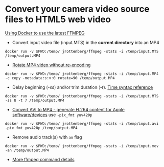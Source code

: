 # Convert your camera video source files to HTML5 web video

[Using Docker to use the latest FFMPEG](https://hub.docker.com/r/jrottenberg/ffmpeg/)

* Convert input video file (input.MTS) in the **current directory** into an MP4
```
docker run -v $PWD:/temp/ jrottenberg/ffmpeg -stats -i /temp/input.MTS /temp/output.MP4
```

* [Rotate MP4 video without re-encoding](https://stackoverflow.com/questions/25031557/rotate-mp4-videos-without-re-encoding)
```
docker run -v $PWD:/temp/ jrottenberg/ffmpeg -stats -i /temp/input.MP4  -c copy -metadata:s:v:0 rotate=90 /temp/output.MP4
```

* Delay beginning (_-ss_) and/or trim duration (_-t_). [Time syntax reference](http://ffmpeg.org/ffmpeg-utils.html#time-duration-syntax)
```
docker run -v $PWD:/temp/ jrottenberg/ffmpeg -stats -i /temp/input.MTS -ss 8 -t 7 /temp/output.MP4
```

* [Convert AVI to MP4 - generate H.264 content for Apple software/devices](https://apple.stackexchange.com/questions/166553/why-wont-video-from-ffmpeg-show-in-quicktime-imovie-or-quick-preview#166554) use `-pix_fmt yuv420p`
```
docker run -v $PWD:/temp/ jrottenberg/ffmpeg -stats -i /temp/input.avi -pix_fmt yuv420p /temp/output.MP4
```

* Remove audio track(s) with `an` flag
```
docker run -v $PWD:/temp/ jrottenberg/ffmpeg -stats -i /temp/input.mov -an /temp/output.MP4
```

* [More ffmpeg command details](../public/galleries/demo/media/videos/README.md)
